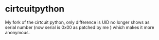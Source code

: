# cirtcuitpython
My fork of the cirtcuit python, only difference is UID no longer shows as serial number (now serial is 0x00 as patched by me ) which makes it more anonymous.
